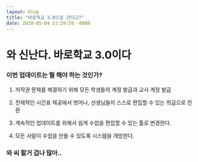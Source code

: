```yaml
---
layout: blog
title: "바로학교 3.0으로 간다고?"
date: 2020-05-04 11:59:59 -0800
---
```


# 와 신난다. 바로학교 3.0이다

### 이번 업데이트는 뭘 해야 하는 것인가?

1. 저작권 문제를 해결하기 위해 모든 학생들의 계정 발급과 교사 계정 발급

2. 전체적인 시간표 제공에서 벗어나, 선생님들이 스스로 편집할 수 있는 학급으로 전환

3. 계속적인 업데이트를 위해서 쉽게 수업을 편집할 수 있는 툴로 변경한다. 

4. 모든 사람이 수업을 만들 수 있도록 시스템을 개방한다.



### 와 씨 할거 겁나 많아..
